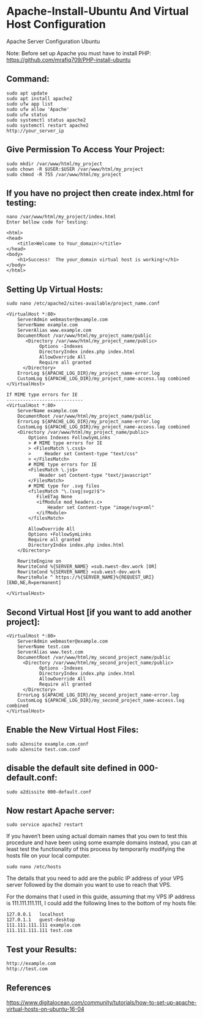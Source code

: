 # Apache-Install-Ubuntu And Virtual Host Configuration
Apache Server Configuration Ubuntu

Note: Before set up Apache you must have to install PHP: https://github.com/mrafiq709/PHP-install-ubuntu

Command:
---------
    sudo apt update
    sudo apt install apache2
    sudo ufw app list
    sudo ufw allow 'Apache'
    sudo ufw status
    sudo systemctl status apache2
    sudo systemctl restart apache2
    http://your_server_ip
    
Give Permission To Access Your Project:
---------------------------------------
    sudo mkdir /var/www/html/my_project
    sudo chown -R $USER:$USER /var/www/html/my_project
    sudo chmod -R 755 /var/www/html/my_project
    
If you have no project then create index.html for testing:
----------------------------------------------------------
    nano /var/www/html/my_project/index.html
    Enter bellow code for testing:
    
    <html>
    <head>
        <title>Welcome to Your_domain!</title>
    </head>
    <body>
        <h1>Success!  The your_domain virtual host is working!</h1>
    </body>
    </html>
    
Setting Up Virtual Hosts:
--------------------------
    sudo nano /etc/apache2/sites-available/project_name.conf
    
    <VirtualHost *:80>
        ServerAdmin webmaster@example.com
        ServerName example.com
        ServerAlias www.example.com
        DocumentRoot /var/www/html/my_project_name/public
           <Directory /var/www/html/my_project_name/public>
                Options -Indexes
                DirectoryIndex index.php index.html
                AllowOverride All
                Require all granted
          </Directory>
        ErrorLog ${APACHE_LOG_DIR}/my_project_name-error.log
        CustomLog ${APACHE_LOG_DIR}/my_project_name-access.log combined
    </VirtualHost>
    
    If MIME type errors for IE
    ----------------------------
    <VirtualHost *:80>
        ServerName example.com
        DocumentRoot /var/www/html/my_project_name/public
        ErrorLog ${APACHE_LOG_DIR}/my_project_name-error.log
        CustomLog ${APACHE_LOG_DIR}/my_project_name-access.log combined
        <Directory /var/www/html/my_project_name/public>
            Options Indexes FollowSymLinks
            > # MIME type errors for IE
            > <FilesMatch \.css$>
            >     Header set Content-type "text/css"
            > </FilesMatch>
            # MIME type errors for IE
            <FilesMatch \.js$>
                Header set Content-type "text/javascript"
            </FilesMatch>
            # MIME type for .svg files
            <filesMatch "\.(svg|svgz)$">
               FileETag None
               <ifModule mod_headers.c>
                   Header set Content-type "image/svg+xml"
               </ifModule>
            </filesMatch>

            AllowOverride All
            Options +FollowSymLinks
            Require all granted
            DirectoryIndex index.php index.html
        </Directory>

        RewriteEngine on
        RewriteCond %{SERVER_NAME} =sub.nwest-dev.work [OR]
        RewriteCond %{SERVER_NAME} =sub.west-dev.work
        RewriteRule ^ https://%{SERVER_NAME}%{REQUEST_URI} [END,NE,R=permanent]

    </VirtualHost>
    
Second Virtual Host [if you want to add another project]:
---------------------------------------------------------

    <VirtualHost *:80>
        ServerAdmin webmaster@example.com
        ServerName test.com
        ServerAlias www.test.com
        DocumentRoot /var/www/html/my_second_project_name/public
          <Directory /var/www/html/my_second_project_name/public>
                Options -Indexes
                DirectoryIndex index.php index.html
                AllowOverride All
                Require all granted
          </Directory>
        ErrorLog ${APACHE_LOG_DIR}/my_second_project_name-error.log
        CustomLog ${APACHE_LOG_DIR}/my_second_project_name-access.log combined
    </VirtualHost>
    
Enable the New Virtual Host Files:
-----------------------------------
    sudo a2ensite example.com.conf
    sudo a2ensite test.com.conf
    
disable the default site defined in 000-default.conf:
-------------------------------------------------------
    sudo a2dissite 000-default.conf
    
 Now restart Apache server:
 ---------------------------
    sudo service apache2 restart
    
If you haven’t been using actual domain names that you own to test this procedure and have been using some example domains instead, you can at least test the functionality of this process by temporarily modifying the hosts file on your local computer.

    sudo nano /etc/hosts
    
The details that you need to add are the public IP address of your VPS server followed by the domain you want to use to reach that VPS.

For the domains that I used in this guide, assuming that my VPS IP address is 111.111.111.111, I could add the following lines to the bottom of my hosts file:

    127.0.0.1   localhost
    127.0.1.1   guest-desktop
    111.111.111.111 example.com
    111.111.111.111 test.com
    
Test your Results:
-------------------
    http://example.com
    http://test.com

References
------------
https://www.digitalocean.com/community/tutorials/how-to-set-up-apache-virtual-hosts-on-ubuntu-16-04
